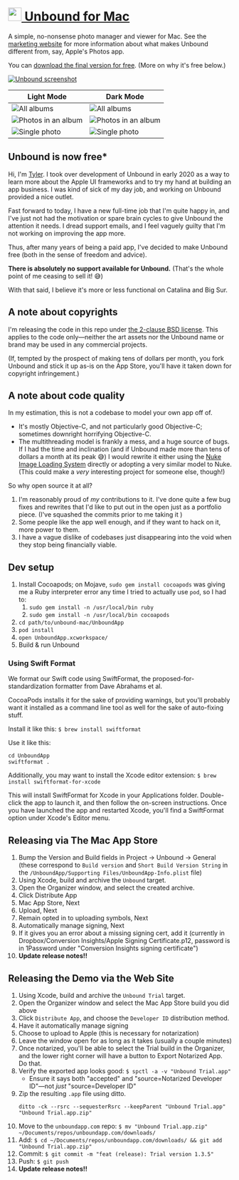# [<img src="./UnboundApp/Unbound.app/Contents/Resources/Unbound-For-Mac-512.png" width="30" height="30"> Unbound for Mac](https://unboundapp.com/)

A simple, no-nonsense photo manager and viewer for Mac. See the [marketing website](https://unboundapp.com/) for more information about what makes Unbound different from, say, Apple's Photos app.

You can [download the final version for free](https://www.unboundapp.com/downloads/Unbound.app.zip). (More on why it's free below.)

[![Unbound screenshot](https://www.unboundapp.com/images/screenshots/single-album-transition-light@2x.png)](https://unboundapp.com/)

| Light Mode | Dark Mode |
|------------|-----------|
| ![All albums](https://www.unboundapp.com/images/screenshots/albums-overview-light@2x.png) | ![All albums](https://www.unboundapp.com/images/screenshots/albums-overview-dark@2x.png) |
| ![Photos in an album](https://www.unboundapp.com/images/screenshots/album-photos-light@2x.png) | ![Photos in an album](https://www.unboundapp.com/images/screenshots/album-photos-dark@2x.png) |
| ![Single photo](https://www.unboundapp.com/images/screenshots/single-photo-light@2x.png) | ![Single photo](https://www.unboundapp.com/images/screenshots/single-photo-dark@2x.png) |

## Unbound is now free*

Hi, I'm [Tyler](https://tylerayoung.com). I took over development of Unbound in early 2020 as a way to learn more about the Apple UI frameworks and to try my hand at building an app business. I was kind of sick of my day job, and working on Unbound provided a nice outlet.

Fast forward to today, I have a new full-time job that I'm quite happy in, and I've just not had the motivation or spare brain cycles to give Unbound the attention it needs. I dread support emails, and I feel vaguely guilty that I'm not working on improving the app more.

Thus, after many years of being a paid app, I've decided to make Unbound free (both in the sense of freedom and advice).

**There is absolutely no support available for Unbound.** (That's the whole point of me ceasing to sell it! 😅)

With that said, I believe it's more or less functional on Catalina and Big Sur.

## A note about copyrights

I'm releasing the code in this repo under [the 2-clause BSD license](https://opensource.org/licenses/BSD-2-Clause). This applies to the code only—neither the art assets nor the Unbound name or brand may be used in any commercial projects.

(If, tempted by the prospect of making tens of dollars per month, you fork Unbound and stick it up as-is on the App Store, you'll have it taken down for copyright infringement.)

## A note about code quality

In my estimation, this is not a codebase to model your own app off of.

- It's mostly Objective-C, and not particularly good Objective-C; sometimes downright horrifying Objective-C.
- The multithreading model is frankly a mess, and a huge source of bugs. If I had the time and inclination (and if Unbound made more than tens of dollars a month at its peak 😅) I would rewrite it either using the [Nuke Image Loading System](https://github.com/kean/Nuke) directly or adopting a very similar model to Nuke. (This could make a _very_ interesting project for someone else, though!)

So why open source it at all?

1. I'm reasonably proud of _my_ contributions to it. I've done quite a few bug fixes and rewrites that I'd like to put out in the open just as a portfolio piece. (I've squashed the commits prior to me taking it )
2. Some people like the app well enough, and if they want to hack on it, more power to them.
3. I have a vague dislike of codebases just disappearing into the void when they stop being financially viable.

## Dev setup

1. Install Cocoapods; on Mojave, `sudo gem install cocoapods` was giving me a Ruby interpreter error any time I tried to actually use `pod`, so I had to:
    1. `sudo gem install -n /usr/local/bin ruby`
    2. `sudo gem install -n /usr/local/bin cocoapods`
2. `cd path/to/unbound-mac/UnboundApp`
3. `pod install`
4. `open UnboundApp.xcworkspace/`
5. Build & run Unbound

### Using Swift Format

We format our Swift code using SwiftFormat, the proposed-for-standardization formatter from Dave Abrahams et al.

CocoaPods installs it for the sake of providing warnings, but you'll probably want it installed as a command line tool as well for the sake of auto-fixing stuff.

Install it like this: `$ brew install swiftformat`

Use it like this:

    cd UnboundApp
    swiftformat .

Additionally, you may want to install the Xcode editor extension: `$ brew install swiftformat-for-xcode`

This will install SwiftFormat for Xcode in your Applications folder. Double-click the app to launch it, and then follow the on-screen instructions. Once you have launched the app and restarted Xcode, you'll find a SwiftFormat option under Xcode's Editor menu.
 

## Releasing via The Mac App Store
1. Bump the Version and Build fields in Project -> Unbound -> General (these correspond to `Build version` and `Short Build Version String` in the `/UnboundApp/Supporting Files/UnboundApp-Info.plist` file)
1. Using Xcode, build and archive the `Unbound` target.
1. Open the Organizer window, and select the created archive.
1. Click Distribute App
1. Mac App Store, Next
1. Upload, Next
1. Remain opted in to uploading symbols, Next
1. Automatically manage signing, Next
1. If it gives you an error about a missing signing cert, add it (currently in Dropbox/Conversion Insights/Apple Signing Certificate.p12, password is in 1Password under "Conversion Insights signing certificate")
1. **Update release notes!!**

## Releasing the Demo via the Web Site

1. Using Xcode, build and archive the `Unbound Trial` target.
1. Open the Organizer window and select the Mac App Store build you did above
1. Click `Distribute App`, and choose the `Developer ID` distribution method.
1. Have it automatically manage signing
1. Choose to upload to Apple (this is necessary for notarization)
1. Leave the window open for as long as it takes (usually a couple minutes)
1. Once notarized, you'll be able to select the Trial build in the Organizer, and the lower right corner will have a button to Export Notarized App. Do that.
1. Verify the exported app looks good: `$ spctl -a -v "Unbound Trial.app"`
    - Ensure it says both "accepted" and "source=Notarized Developer ID"—not *just* "source=Developer ID"
1. Zip the resulting `.app` file using ditto.
    ```
    ditto -ck --rsrc --sequesterRsrc --keepParent "Unbound Trial.app" "Unbound Trial.app.zip"
    ```
1. Move to the `unboundapp.com` repo: `$ mv "Unbound Trial.app.zip" ~/Documents/repos/unboundapp.com/downloads/`
1. Add: `$ cd ~/Documents/repos/unboundapp.com/downloads/ && git add "Unbound Trial.app.zip"`
1. Commit: `$ git commit -m "feat (release): Trial version 1.3.5"`
1. Push: `$ git push`
1. **Update release notes!!**
